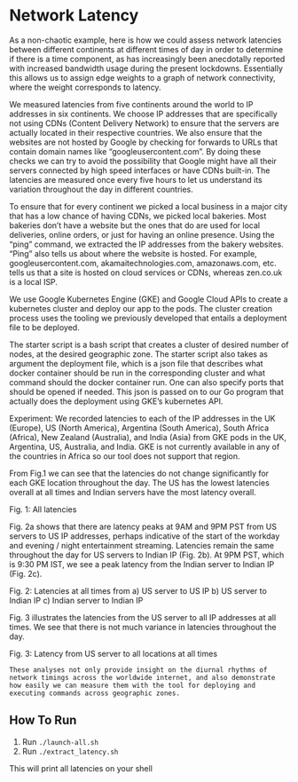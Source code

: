 # Network Latency

As a non-chaotic example, here is how we could assess network latencies between different continents at different times of day in order to determine if there is a time component, as has increasingly been anecdotally reported with increased bandwidth usage during the present lockdowns. Essentially this allows us to assign edge weights to a graph of network connectivity, where the weight corresponds to latency.

We measured latencies from five continents around the world to IP addresses in six continents. We choose IP addresses that are specifically not using CDNs (Content Delivery Network) to ensure that the servers are actually located in their respective countries. We also ensure that the websites are not hosted by Google by checking for forwards to URLs that contain domain names like “googleusercontent.com”. By doing these checks we can try to avoid the possibility that Google might have all their servers connected by high speed interfaces or have CDNs built-in. The latencies are measured once every five hours to let us understand its variation throughout the day in different countries.

To ensure that for every continent we picked a local business in a major city that has a low chance of having CDNs, we picked local bakeries. Most bakeries don’t have a website but the ones that do are used for local deliveries, online orders, or just for having an online presence. Using the “ping” command, we extracted the IP addresses from the bakery websites. “Ping” also tells us about where the website is hosted. For example, googleusercontent.com, akamaitechnologies.com, amazonaws.com, etc. tells us that a site is hosted on cloud services or CDNs, whereas zen.co.uk is a local ISP. 

We use Google Kubernetes Engine (GKE) and Google Cloud APIs to create a kubernetes cluster and deploy our app to the pods. The cluster creation process uses the tooling we previously developed that entails a deployment file to be deployed.

The starter script is a bash script that creates a cluster of desired number of nodes, at the desired geographic zone. The starter script also takes as argument the deployment file, which is a json file that describes what docker container should be run in the corresponding cluster and what command should the docker container run. One can also specify ports that should be opened if needed. This json is passed on to our Go program that actually does the deployment using GKE’s kubernetes API.

Experiment:
We recorded latencies to each of the IP addresses in the UK (Europe), US (North America), Argentina (South America), South Africa (Africa), New Zealand (Australia), and India (Asia) from GKE pods in the UK, Argentina, US, Australia, and India. GKE is not currently available in any of the countries in Africa so our tool does not support that region.


From Fig.1 we can see that the latencies do not change significantly for each GKE location throughout the day. The US has the lowest latencies overall at all times and Indian servers have the most latency overall.


Fig. 1: All latencies



Fig. 2a shows that there are latency peaks at 9AM and 9PM PST from US servers to US IP addresses, perhaps indicative of the start of the workday and evening / night entertainment streaming. Latencies remain the same throughout the day for US servers to Indian IP (Fig. 2b). At 9PM PST, which is 9:30 PM IST, we see a peak latency from the Indian server to Indian IP (Fig. 2c).



Fig. 2: Latencies at all times from a) US server to US IP b) US server to Indian IP c) Indian server to Indian IP


Fig. 3 illustrates the latencies from the US server to all IP addresses at all times. We see that there is not much variance in latencies throughout the day.

Fig. 3: Latency from US server to all locations at all times


	These analyses not only provide insight on the diurnal rhythms of network timings across the worldwide internet, and also demonstrate how easily we can measure them with the tool for deploying and executing commands across geographic zones.


## How To Run

1. Run `./launch-all.sh`
2. Run `./extract_latency.sh`

This will print all latencies on your shell
